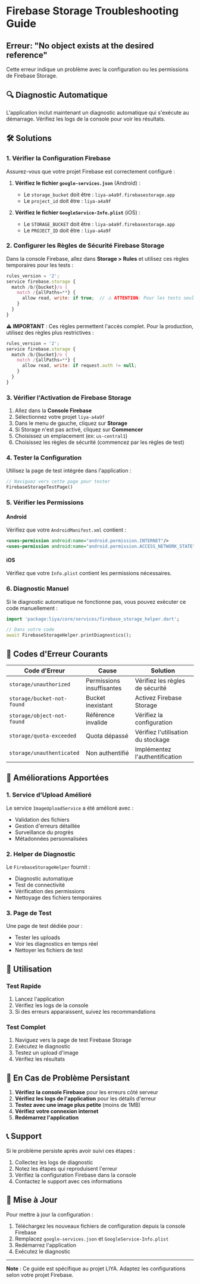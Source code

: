 # Firebase Storage Troubleshooting Guide

## Erreur: "No object exists at the desired reference"

Cette erreur indique un problème avec la configuration ou les permissions de Firebase Storage.

## 🔍 Diagnostic Automatique

L'application inclut maintenant un diagnostic automatique qui s'exécute au démarrage. Vérifiez les logs de la console pour voir les résultats.

## 🛠️ Solutions

### 1. Vérifier la Configuration Firebase

Assurez-vous que votre projet Firebase est correctement configuré :

1. **Vérifiez le fichier `google-services.json`** (Android) :
   - Le `storage_bucket` doit être : `liya-a4a9f.firebasestorage.app`
   - Le `project_id` doit être : `liya-a4a9f`

2. **Vérifiez le fichier `GoogleService-Info.plist`** (iOS) :
   - Le `STORAGE_BUCKET` doit être : `liya-a4a9f.firebasestorage.app`
   - Le `PROJECT_ID` doit être : `liya-a4a9f`

### 2. Configurer les Règles de Sécurité Firebase Storage

Dans la console Firebase, allez dans **Storage > Rules** et utilisez ces règles temporaires pour les tests :

```javascript
rules_version = '2';
service firebase.storage {
  match /b/{bucket}/o {
    match /{allPaths=**} {
      allow read, write: if true;  // ⚠️ ATTENTION: Pour les tests seulement
    }
  }
}
```

**⚠️ IMPORTANT** : Ces règles permettent l'accès complet. Pour la production, utilisez des règles plus restrictives :

```javascript
rules_version = '2';
service firebase.storage {
  match /b/{bucket}/o {
    match /{allPaths=**} {
      allow read, write: if request.auth != null;
    }
  }
}
```

### 3. Vérifier l'Activation de Firebase Storage

1. Allez dans la **Console Firebase**
2. Sélectionnez votre projet `liya-a4a9f`
3. Dans le menu de gauche, cliquez sur **Storage**
4. Si Storage n'est pas activé, cliquez sur **Commencer**
5. Choisissez un emplacement (ex: `us-central1`)
6. Choisissez les règles de sécurité (commencez par les règles de test)

### 4. Tester la Configuration

Utilisez la page de test intégrée dans l'application :

```dart
// Naviguez vers cette page pour tester
FirebaseStorageTestPage()
```

### 5. Vérifier les Permissions

#### Android
Vérifiez que votre `AndroidManifest.xml` contient :

```xml
<uses-permission android:name="android.permission.INTERNET"/>
<uses-permission android:name="android.permission.ACCESS_NETWORK_STATE" />
```

#### iOS
Vérifiez que votre `Info.plist` contient les permissions nécessaires.

### 6. Diagnostic Manuel

Si le diagnostic automatique ne fonctionne pas, vous pouvez exécuter ce code manuellement :

```dart
import 'package:liya/core/services/firebase_storage_helper.dart';

// Dans votre code
await FirebaseStorageHelper.printDiagnostics();
```

## 🐛 Codes d'Erreur Courants

| Code d'Erreur | Cause | Solution |
|---------------|-------|----------|
| `storage/unauthorized` | Permissions insuffisantes | Vérifiez les règles de sécurité |
| `storage/bucket-not-found` | Bucket inexistant | Activez Firebase Storage |
| `storage/object-not-found` | Référence invalide | Vérifiez la configuration |
| `storage/quota-exceeded` | Quota dépassé | Vérifiez l'utilisation du stockage |
| `storage/unauthenticated` | Non authentifié | Implémentez l'authentification |

## 🔧 Améliorations Apportées

### 1. Service d'Upload Amélioré

Le service `ImageUploadService` a été amélioré avec :
- Validation des fichiers
- Gestion d'erreurs détaillée
- Surveillance du progrès
- Métadonnées personnalisées

### 2. Helper de Diagnostic

Le `FirebaseStorageHelper` fournit :
- Diagnostic automatique
- Test de connectivité
- Vérification des permissions
- Nettoyage des fichiers temporaires

### 3. Page de Test

Une page de test dédiée pour :
- Tester les uploads
- Voir les diagnostics en temps réel
- Nettoyer les fichiers de test

## 📱 Utilisation

### Test Rapide

1. Lancez l'application
2. Vérifiez les logs de la console
3. Si des erreurs apparaissent, suivez les recommandations

### Test Complet

1. Naviguez vers la page de test Firebase Storage
2. Exécutez le diagnostic
3. Testez un upload d'image
4. Vérifiez les résultats

## 🚨 En Cas de Problème Persistant

1. **Vérifiez la console Firebase** pour les erreurs côté serveur
2. **Vérifiez les logs de l'application** pour les détails d'erreur
3. **Testez avec une image plus petite** (moins de 1MB)
4. **Vérifiez votre connexion internet**
5. **Redémarrez l'application**

## 📞 Support

Si le problème persiste après avoir suivi ces étapes :

1. Collectez les logs de diagnostic
2. Notez les étapes qui reproduisent l'erreur
3. Vérifiez la configuration Firebase dans la console
4. Contactez le support avec ces informations

## 🔄 Mise à Jour

Pour mettre à jour la configuration :

1. Téléchargez les nouveaux fichiers de configuration depuis la console Firebase
2. Remplacez `google-services.json` et `GoogleService-Info.plist`
3. Redémarrez l'application
4. Exécutez le diagnostic

---

**Note** : Ce guide est spécifique au projet LIYA. Adaptez les configurations selon votre projet Firebase. 